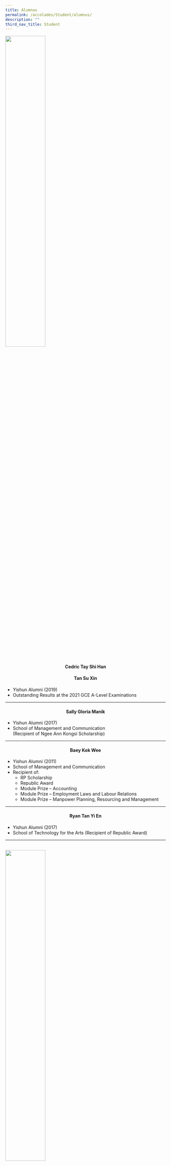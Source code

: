 ```yaml
---
title: Alumnus
permalink: /accolades/Student/alumnus/
description: ""
third_nav_title: Student
---
```

<img src="/images/Accolades/Student/Congratulations%20on%20Outstanding%20A-Level%20Results.png" style="width:50%" align="center">

<center>

#### Cedric Tay Shi Han
#### Tan Su Xin

</center>

*   Yishun Alumni (2019)
*   Outstanding Results at the 2021 GCE A-Level Examinations
----
<center>
	
#### Sally Gloria Manik

</center>

* Yishun Alumni (2017)
* School of Management and Communication <br>
(Recipient of Ngee Ann Kongsi Scholarship)
------
<center>

#### Baey Kok Wee

</center>
	
* Yishun Alumni (2011)
* School of Management and Communication
* Recipient of:
	* RP Scholarship
	* Republic Award
	* Module Prize – Accounting
	* Module Prize – Employment Laws and Labour Relations
	* Module Prize – Manpower Planning, Resourcing and Management
-----
<center>

#### Ryan Tan Yi En

</center>

* Yishun Alumni (2017)
* School of Technology for the Arts (Recipient of Republic Award)
-----

<br>
<img src="/images/Accolades/Student/PHYLLIS-OH-YU-HUI_1.jpg" style="width:50%" align="center">

<center>
	
#### Phyllis Oh Yu Hui

</center>

* Yishun Alumni (2015)
* Recipient of Swan & Maclaren Gold Medal
* Diploma with Merit (Diploma in Media Design) from Singapore Polytechnic
-------



<img
src="/images/Accolades/Student/Huang%20Caihong.jpg" style="width:50%" align="center">	

<center>

#### Huang Caihong

</center>

* YSS
* Singapore Polytechnic (Recipient of Director’s Honour Roll)

-----

<img
src="/images/Accolades/Student/Yeo%20Si%20Qi%20Levin.jpg" style="width:50%" align="center">	


<center>

#### Yeo Si Qi Levin

</center>

* YSS (2012-2015)
* Nanyang Polytechnic (Recipient of the Infinite Frameworks Silver Medal and Award for Outstanding Project Work)

--------

<img
src="/images/Accolades/Student/Raiyan%20Mikael%20Suhairi.jpg" style="width:70%" align="center">	

<center>

#### Raiyan Mikael Suhairi

</center>

* YSS (2013-2016)
* Singapore Polytechnic (Recipient of the SP Engineering Scholarship)
-------------

<img
src="/images/Accolades/Student/Denise%20Ong%20Li%20Jie.jpg" style="width:50%" align="center">	

<center>


#### Denise Ong Li Jie

</center>

* YSS (2013-2016) – (7As for 2016 O Levels)
* NJC (2017-2018) 3 H2 distinctions and distinctions in GP, PW
* and MTL.

*“Gratitude. Resilience. Optimism. These are some of the virtues that
YSS has taught me over the 4 years. My life back then was like that of
a rollercoaster. But at the same time, my teachers were always there
with me through it all, checking up on me and believing in me. I will
always remember their care and concern. Thank you for providing me
with a lot of opportunities to develop myself as a positive person! In
addition, I am very thankful to have made some true friends.”*

------------

<img
src="/images/Accolades/Student/Michel%20Sim.png" style="width:50%" align="center">	


<center>


#### Michel Sim

</center>

* YSS (2008-2011) (7 A1s in 2011 GCE O-Level Exam)
* AJC( 2012-2013) AJC Alpha Programme
* SUTD (2015 – present)

*“I will forever be grateful beyond words for the many inspiring
teachers and school mates that I have had the fortune of meeting
in YSS. Those four years have instilled in me the values of discipline
and diligence, and my teachers have shown me what a joy learning can
be. I am thankful for the sense of self-belief that I have gained through
the teachers and B.E. Project.”*

----------

<img
src="/images/Accolades/Student/Raphael%20Khoo.png" style="width:50%" align="center">	

<center>


#### Raphael Khoo

</center>

* YSS (2009-2012) (7 A1s in 2011 GCE O-Level Exam)
* HCI (2013-2014)
* University of London (Law) (2017)

*“My life in YSS has been full of struggles, setback and failures; yet, they
taught me the essential qualities of grit and determination. Through the
Values-In-Action Programme and leadership appointments in National
Cadet Corps and Prefectorial Board, I have learnt about the need to
remember our roots and give back to society in whatever ways I can.”*

-------

<img
src="/images/Accolades/Student/Yoh%20Kai%20Xiang.jpg" style="width:70%" align="center">	

<center>


#### Yoh Kai Xiang

</center>


* Currently Year 1student of Ngee Ann poly (FILM, SOUND, and Video)
* Graduated from YSS in 2015

Recipient of :

* Tay Eng Soon Scholarship
* Outstanding student Award (Nitec in Digital Audio and Video Production)
* Service Star Award 2017 (DIAMOND) from ITE College West
* GOLD Couse Medal award for Outstanding Performance in ITE

*“Yishun Sec school was where I began to have my taste of sweet
successes. The support that I got built my character, turning me from
a negative teenager who is often angry, to a positive person. The quote
that comes to my mind when I think about Yishun sec is “Life is like a
photography, we develop from the Negatives.”*


*“The teachers in the school did not give up on me and often encourage
me on. I used to fail a lot when I was in lower secondary, but teachers
spurred me on. So I learnt to step up and slowly through their guidance
and patience, they developed me to who I am today. I still keep contacts
with many of the students and staff of Yishun Sec as I would always be
grateful for what they have done for me.”*

----------

<img
src="/images/Accolades/Student/Salmah%20Sng%20Mei%20Wen.jpg" style="width:50%" align="center">	

<center>

#### Salmah Sng Mei Wen

</center>

* Year 1 Student, Anderson Junior College
* Currently a Student Council in AJC
* YSS – 8 points for 2017 GCE O-Level Exam

*“I remember stepping into YSS as a Secondary 1 student with
non-existent self-esteem, with the only beliefs I had of myself being
that I wouldn’t go far in life and that I wasn’t capable of doing
anything good enough. I thought that I would just drift through
everything, get average results, take on no significant roles and
didn’t have any particular wants for myself. I had internalised the
idea that I didn’t deserve anything nor would I mean anything to anyone.”*


*“But YSS changed that for me. My academic performance exceeded
my imagination. I became Vice-Chairperson of my CCA
(St John Brigade Singapore), a prefectorial board team leader, and received
so many opportunities to involve myself in, like internationalisation trips,
public duties and competitions. The teachers are all caring.
Not only were they amazing at teaching, they had so much faith in me
even though I didn’t believe in myself. They are really dedicated in
their work. I honestly could not have made it this far without their
unrelenting love, guidance and belief in me.”*


*“If you told the me back then how much I would gain in YSS in the
four years , I only would have thought you were joking.
Well, I’m not joking now when I say that YSS was one of the best
decisions I’ve ever made. I’m so thankful to YSS and I wish everyone
greater success!”*